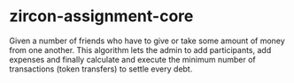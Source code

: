 # zircon-assignment-core

Given a number of friends who have to give or take some amount of money from one another. 
This algorithm lets the admin to add participants, add expenses and finally calculate and execute the minimum number of transactions (token transfers) to settle every debt.
 
